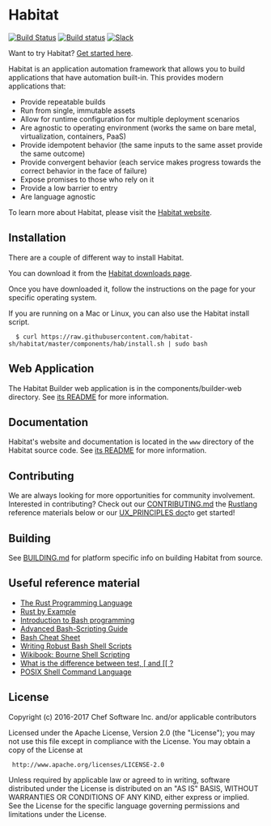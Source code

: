 # Habitat

[![Build Status](https://api.travis-ci.org/habitat-sh/habitat.svg?branch=master)](https://travis-ci.org/habitat-sh/habitat)
[![Build status](https://ci.appveyor.com/api/projects/status/ejn8d6bkhiml16al/branch/master?svg=true)](https://ci.appveyor.com/project/chef/habitat/branch/master)
[![Slack](http://slack.habitat.sh/badge.svg)](http://slack.habitat.sh/)

Want to try Habitat? [Get started here](https://www.habitat.sh/try/).

Habitat is an application automation framework that allows you to build
applications that have automation built-in. This provides modern
applications that:

* Provide repeatable builds
* Run from single, immutable assets
* Allow for runtime configuration for multiple deployment scenarios
* Are agnostic to operating environment (works the same on bare metal, virtualization, containers, PaaS)
* Provide idempotent behavior (the same inputs to the same asset provide the same outcome)
* Provide convergent behavior (each service makes progress towards the correct behavior in the face of failure)
* Expose promises to those who rely on it
* Provide a low barrier to entry
* Are language agnostic

To learn more about Habitat, please visit the [Habitat website](https://www.habitat.sh).

## Installation

There are a couple of different way to install Habitat.

You can download it from the [Habitat downloads page](https://www.habitat.sh/docs/get-habitat/).

Once you have downloaded it, follow the instructions on the page for your specific operating system.

If you are running on a Mac or Linux, you can also use the Habitat install script.

```
  $ curl https://raw.githubusercontent.com/habitat-sh/habitat/master/components/hab/install.sh | sudo bash
```

## Web Application

The Habitat Builder web application is in the components/builder-web directory. See
[its README](components/builder-web/README.md) for more information.

## Documentation

Habitat's website and documentation is located in the `www` directory of the Habitat source code. See [its README](www/README.md) for more information.

## Contributing
We are always looking for more opportunities for community involvement. Interested in contributing? Check out our [CONTRIBUTING.md](CONTRIBUTING.md) the [Rustlang](https://rust-lang.org) reference materials below or our [UX_PRINCIPLES doc](UX_PRINCIPLES.md)to get started!

## Building
See [BUILDING.md](BUILDING.md) for platform specific info on building Habitat from source.

## Useful reference material

* [The Rust Programming Language](http://doc.rust-lang.org/book/)
* [Rust by Example](http://rustbyexample.com/)
* [Introduction to Bash programming](http://tldp.org/HOWTO/Bash-Prog-Intro-HOWTO.html)
* [Advanced Bash-Scripting Guide](http://www.tldp.org/LDP/abs/html/)
* [Bash Cheat Sheet](http://tldp.org/LDP/abs/html/refcards.html)
* [Writing Robust Bash Shell Scripts](http://www.davidpashley.com/articles/writing-robust-shell-scripts/)
* [Wikibook: Bourne Shell Scripting](https://en.wikibooks.org/wiki/Bourne_Shell_Scripting)
* [What is the difference between test, \[ and \[\[ ?](http://mywiki.wooledge.org/BashFAQ/031)
* [POSIX Shell Command Language](http://pubs.opengroup.org/onlinepubs/9699919799/utilities/V3_chap02.html)

## License

Copyright (c) 2016-2017 Chef Software Inc. and/or applicable contributors

Licensed under the Apache License, Version 2.0 (the "License");
you may not use this file except in compliance with the License.
You may obtain a copy of the License at

     http://www.apache.org/licenses/LICENSE-2.0

Unless required by applicable law or agreed to in writing, software
distributed under the License is distributed on an "AS IS" BASIS,
WITHOUT WARRANTIES OR CONDITIONS OF ANY KIND, either express or implied.
See the License for the specific language governing permissions and
limitations under the License.
